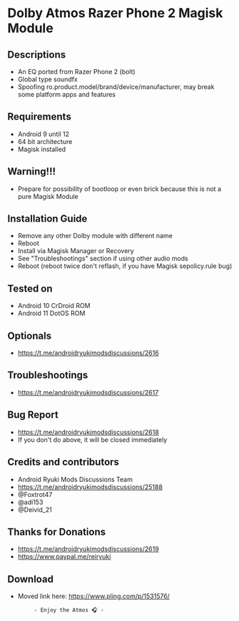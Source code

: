 # Dolby Atmos Razer Phone 2 Magisk Module

## Descriptions
- An EQ ported from Razer Phone 2 (bolt)
- Global type soundfx
- Spoofing ro.product.model/brand/device/manufacturer, may break some platform apps and features

## Requirements
- Android 9 until 12
- 64 bit architecture
- Magisk installed

## Warning!!!
- Prepare for possibility of bootloop or even brick because this is not a pure Magisk Module

## Installation Guide
- Remove any other Dolby module with different name
- Reboot
- Install via Magisk Manager or Recovery
- See "Troubleshootings" section if using other audio mods
- Reboot (reboot twice don't reflash, if you have Magisk sepolicy.rule bug)

## Tested on
- Android 10 CrDroid ROM
- Android 11 DotOS ROM

## Optionals
- https://t.me/androidryukimodsdiscussions/2616

## Troubleshootings
- https://t.me/androidryukimodsdiscussions/2617

## Bug Report
- https://t.me/androidryukimodsdiscussions/2618
- If you don't do above, it will be closed immediately

## Credits and contributors
- Android Ryuki Mods Discussions Team
- https://t.me/androidryukimodsdiscussions/25188
- @Foxtrot47
- @adi153
- @Deivid_21

## Thanks for Donations
- https://t.me/androidryukimodsdiscussions/2619
- https://www.paypal.me/reiryuki

## Download
- Moved link here: https://www.pling.com/p/1531576/



           - Enjoy the Atmos 🎧 -

